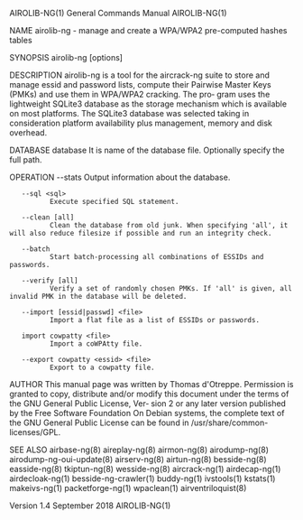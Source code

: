 AIROLIB-NG(1)                                                                    General Commands Manual                                                                    AIROLIB-NG(1)

NAME
       airolib-ng - manage and create a WPA/WPA2 pre-computed hashes tables

SYNOPSIS
       airolib-ng <database> <operation> [options]

DESCRIPTION
       airolib-ng is a tool for the aircrack-ng suite to store and manage essid and password lists, compute their Pairwise Master Keys (PMKs) and use them in WPA/WPA2 cracking. The pro‐
       gram uses the lightweight SQLite3 database as the storage mechanism which is available on most platforms. The SQLite3 database  was  selected  taking  in  consideration  platform
       availability plus management, memory and disk overhead.

DATABASE
       database
              It is name of the database file. Optionally specify the full path.

OPERATION
       --stats
              Output information about the database.

       --sql <sql>
              Execute specified SQL statement.

       --clean [all]
              Clean the database from old junk. When specifying 'all', it will also reduce filesize if possible and run an integrity check.

       --batch
              Start batch-processing all combinations of ESSIDs and passwords.

       --verify [all]
              Verify a set of randomly chosen PMKs. If 'all' is given, all invalid PMK in the database will be deleted.

       --import [essid|passwd] <file>
              Import a flat file as a list of ESSIDs or passwords.

       import cowpatty <file>
              Import a coWPAtty file.

       --export cowpatty <essid> <file>
              Export to a cowpatty file.

AUTHOR
       This  manual  page was written by Thomas d'Otreppe.  Permission is granted to copy, distribute and/or modify this document under the terms of the GNU General Public License, Ver‐
       sion 2 or any later version published by the Free Software Foundation On Debian systems, the complete text of the GNU General Public License can be  found  in  /usr/share/common-
       licenses/GPL.

SEE ALSO
       airbase-ng(8)
       aireplay-ng(8)
       airmon-ng(8)
       airodump-ng(8)
       airodump-ng-oui-update(8)
       airserv-ng(8)
       airtun-ng(8)
       besside-ng(8)
       easside-ng(8)
       tkiptun-ng(8)
       wesside-ng(8)
       aircrack-ng(1)
       airdecap-ng(1)
       airdecloak-ng(1)
       besside-ng-crawler(1)
       buddy-ng(1)
       ivstools(1)
       kstats(1)
       makeivs-ng(1)
       packetforge-ng(1)
       wpaclean(1)
       airventriloquist(8)

Version 1.4                                                                           September 2018                                                                        AIROLIB-NG(1)
